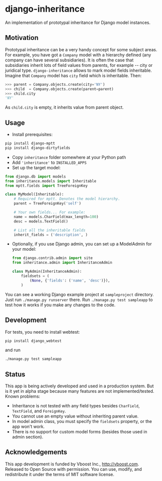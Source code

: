 django-inheritance
==================

An implementation of prototypal inheritance for Django model instances.

Motivation
----------

Prototypal inheritance can be a very handy concept for some subject areas. For example, you have got a `Company` model with a hierarchy defined (any company can have several subsidiaries). It is often the case that subsidiaries inherit lots of field values from parents, for example -- city or juridical type. `django-inheritance` allows to mark model fields inheritable. Imagine that `Company` model has `city` field which is inheritable. Then:

```python
>>> parent = Company.objects.create(city='NY')
>>> child  = Company.objects.create(parent=parent)
>>> child.city
'NY'
```

As `child.city` is empty, it inherits value from parent object.

Usage
-----

* Install prerequisites:
```bash
pip install django-mptt
pip install django-dirtyfields
```
* Copy `inheritance` folder somewhere at your Python path
* Add `'inheritance'` to `INSTALLED_APPS`
* Set up the target model:
```python
from django.db import models
from inheritance.models import Inheritable
from mptt.fields import TreeForeignKey

class MyModel(Inheritable):
    # Required for mptt. Denotes the model hierarchy.
    parent = TreeForeignKey('self')

    # Your own fields... For example:
    name = models.CharField(max_length=100)
    desc = models.TextField()

    # List all the inheritable fields
    inherit_fields = ('description', )
```
* Optionally, if you use Django admin, you can set up a ModelAdmin for your model:
  ```python
  from django.contrib.admin import site
  from inheritance.admin import InheritanceAdmin

  class MyAdmin(InheritanceAdmin):
      fieldsets = (
          (None, {'fields': ('name', 'desc')}),
      )
  ```

You can see a working Django example project at `sampleproject` directory. Just run `./manage.py runserver` there. Run `./manage.py test sampleapp` to test how it works if you make any changes to the code.

Development
-----------

For tests, you need to install webtest:

```bash
pip install django_webtest
```

and run

```bash
./manage.py test sampleapp
```

Status
------

This app is being actively developed and used in a production system. But is it yet in alpha stage because many features are not implemented/tested. Known problems:

* Inheritance is not tested with any field types besides `CharField`, `TextField`, and `ForeignKey`.
* You cannot use an empty value without inheriting parent value.
* In model admin class, you must specify the `fieldsets` property, or the app won't work.
* There is no support for custom model forms (besides those used in admin section).

Acknowledgements
----------------

This app development is funded by Vboost Inc., http://vboost.com. Released to Open Source with permission. You can use, modify, and redistribute it under the terms of MIT software license.
